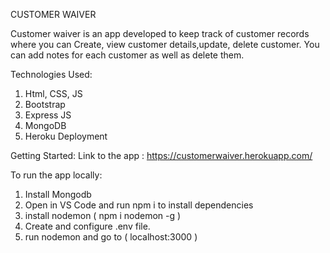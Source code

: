 CUSTOMER WAIVER

Customer waiver is an app developed to keep track of customer records where you can Create, view customer details,update, delete customer. You can add notes for each customer as well as delete them.

Technologies Used: 

1. Html, CSS, JS
2. Bootstrap
3. Express JS
4. MongoDB
5. Heroku Deployment

Getting Started: 
Link to the app : https://customerwaiver.herokuapp.com/

To run the app locally:
1. Install Mongodb
2. Open in VS Code and run npm i to install dependencies
3. install nodemon ( npm i nodemon -g )
4. Create and configure .env file.
5. run nodemon and go to ( localhost:3000 )

